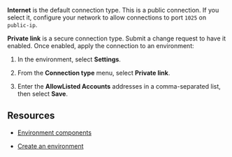 
**Internet** is the default connection type. This is a public connection. If you select it, configure your network to allow connections to port `1025` on `public-ip`.

**Private link** is a secure connection type. Submit a change request to have it enabled. Once enabled, apply the connection to an environment:

1.  In the environment, select **Settings**.

1.  From the **Connection type** menu, select **Private link**.

1.  Enter the **AllowListed Accounts** addresses in a comma-separated list, then select **Save**.


## Resources


-   [Environment components](nmr1658424425362.md)

-   [Create an environment](qiv1640281527006.md)


